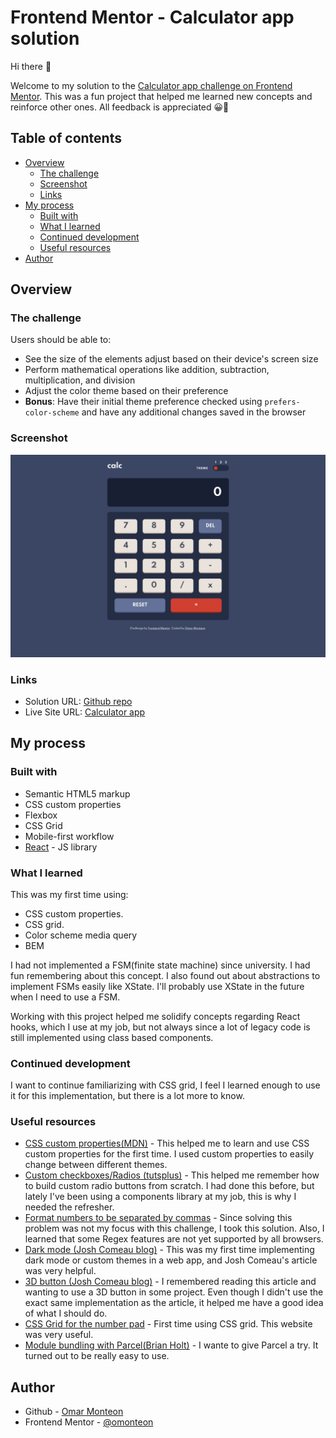 # Frontend Mentor - Calculator app solution

Hi there 👋

Welcome to my solution to the [Calculator app challenge on Frontend Mentor](https://www.frontendmentor.io/challenges/calculator-app-9lteq5N29). This was a fun project that helped me learned new concepts and reinforce other ones. All feedback is appreciated 😀🙏

## Table of contents

- [Overview](#overview)
  - [The challenge](#the-challenge)
  - [Screenshot](#screenshot)
  - [Links](#links)
- [My process](#my-process)
  - [Built with](#built-with)
  - [What I learned](#what-i-learned)
  - [Continued development](#continued-development)
  - [Useful resources](#useful-resources)
- [Author](#author)

## Overview

### The challenge

Users should be able to:

- See the size of the elements adjust based on their device's screen size
- Perform mathematical operations like addition, subtraction, multiplication, and division
- Adjust the color theme based on their preference
- **Bonus**: Have their initial theme preference checked using `prefers-color-scheme` and have any additional changes saved in the browser

### Screenshot

![Calculator Screenshot](./images/screenshot.png)

### Links

- Solution URL: [Github repo](https://github.com/omonteon/calculator-fem)
- Live Site URL: [Calculator app](https://boring-tesla-ab4ebe.netlify.app/)

## My process

### Built with

- Semantic HTML5 markup
- CSS custom properties
- Flexbox
- CSS Grid
- Mobile-first workflow
- [React](https://reactjs.org/) - JS library

### What I learned

This was my first time using:

- CSS custom properties.
- CSS grid.
- Color scheme media query
- BEM

I had not implemented a FSM(finite state machine) since university. I had fun remembering about this concept. I also found out about abstractions to implement FSMs easily like XState. I'll probably use XState in the future when I need to use a FSM.

Working with this project helped me solidify concepts regarding React hooks, which I use at my job, but not always since a lot of legacy code is still implemented using class based components.

### Continued development

I want to continue familiarizing with CSS grid, I feel I learned enough to use it for this implementation, but there is a lot more to know.

### Useful resources

- [CSS custom properties(MDN)](https://developer.mozilla.org/en-US/docs/Web/CSS/Using_CSS_custom_properties) - This helped me to learn and use CSS custom properties for the first time. I used custom properties to easily change between different themes.
- [Custom checkboxes/Radios (tutsplus)](https://webdesign.tutsplus.com/tutorials/how-to-make-custom-accessible-checkboxes-and-radio-buttons--cms-32074) - This helped me remember how to build custom radio buttons from scratch. I had done this before, but lately I've been using a components library at my job, this is why I needed the refresher.
- [Format numbers to be separated by commas](https://stackoverflow.com/questions/2901102/how-to-print-a-number-with-commas-as-thousands-separators-in-javascript) - Since solving this problem was not my focus with this challenge, I took this solution. Also, I learned that some Regex features are not yet supported by all browsers.
- [Dark mode (Josh Comeau blog)](https://www.joshwcomeau.com/react/dark-mode/#adding-a-toggle) - This was my first time implementing dark mode or custom themes in a web app, and Josh Comeau's article was very helpful.
- [3D button (Josh Comeau blog)](https://www.joshwcomeau.com/animation/3d-button/) - I remembered reading this article and wanting to use a 3D button in some project. Even though I didn't use the exact same implementation as the article, it helped me have a good idea of what I should do.
- [CSS Grid for the number pad](https://learncssgrid.com/) - First time using CSS grid. This website was very useful.
- [Module bundling with Parcel(Brian Holt)](https://btholt.github.io/complete-intro-to-react-v5/parcel) - I wante to give Parcel a try. It turned out to be really easy to use.

## Author

- Github - [Omar Monteon](https://github.com/omonteon)
- Frontend Mentor - [@omonteon](https://www.frontendmentor.io/profile/omonteon)
